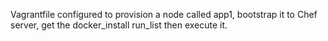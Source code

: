 Vagrantfile configured to provision a node called app1, bootstrap it to Chef server, get the docker_install run_list then execute it.